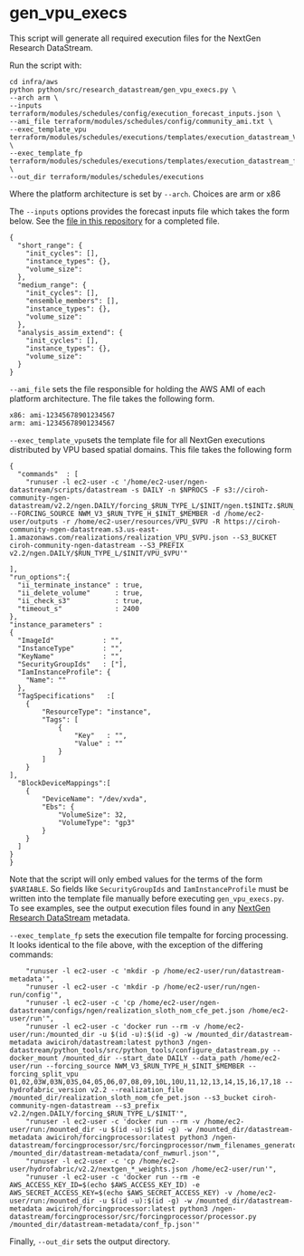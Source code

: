 # gen_vpu_execs
This script will generate all required execution files for the NextGen Research DataStream.

Run the script with:

```
cd infra/aws
python python/src/research_datastream/gen_vpu_execs.py \
--arch arm \
--inputs terraform/modules/schedules/config/execution_forecast_inputs.json \
--ami_file terraform/modules/schedules/config/community_ami.txt \
--exec_template_vpu terraform/modules/schedules/executions/templates/execution_datastream_VPU_template.json \
--exec_template_fp terraform/modules/schedules/executions/templates/execution_datastream_fp_template.json \
--out_dir terraform/modules/schedules/executions
```

Where the platform architecture is set by `--arch`. Choices are arm or x86

The `--inputs` options provides the forecast inputs file which takes the form below. See the [file in this repository](https://github.com/CIROH-UA/ngen-datastream/blob/main/infra/aws/terraform/modules/schedules/config/execution_forecast_inputs.json) for a completed file.
```
{
  "short_range": {
    "init_cycles": [],
    "instance_types": {},
    "volume_size": 
  },
  "medium_range": {
    "init_cycles": [],
    "ensemble_members": [],
    "instance_types": {},
    "volume_size": 
  },
  "analysis_assim_extend": {
    "init_cycles": [],
    "instance_types": {},
    "volume_size": 
  }
}

```

`--ami_file` sets the file responsible for holding the AWS AMI of each platform architecture. The file takes the following form.
```
x86: ami-12345678901234567
arm: ami-12345678901234567
```

`--exec_template_vpu`sets the template file for all NextGen executions distributed by VPU based spatial domains. This file takes the following form
```
{  
  "commands"  : [
    "runuser -l ec2-user -c '/home/ec2-user/ngen-datastream/scripts/datastream -s DAILY -n $NPROCS -F s3://ciroh-community-ngen-datastream/v2.2/ngen.DAILY/forcing_$RUN_TYPE_L/$INIT/ngen.t$INITz.$RUN_TYPE_L.forcing.$FCST.VPU_$VPU.nc --FORCING_SOURCE NWM_V3_$RUN_TYPE_H_$INIT_$MEMBER -d /home/ec2-user/outputs -r /home/ec2-user/resources/VPU_$VPU -R https://ciroh-community-ngen-datastream.s3.us-east-1.amazonaws.com/realizations/realization_VPU_$VPU.json --S3_BUCKET ciroh-community-ngen-datastream --S3_PREFIX v2.2/ngen.DAILY/$RUN_TYPE_L/$INIT/VPU_$VPU'"

],
"run_options":{
  "ii_terminate_instance" : true,
  "ii_delete_volume"      : true,
  "ii_check_s3"           : true,
  "timeout_s"             : 2400
},
"instance_parameters" :
{
  "ImageId"            : "",
  "InstanceType"       : "",
  "KeyName"            : "",
  "SecurityGroupIds"   : ["],
  "IamInstanceProfile": {
    "Name": ""
  },
  "TagSpecifications"   :[
    {
        "ResourceType": "instance",
        "Tags": [
            {
                "Key"   : "",
                "Value" : ""
            }          
        ]
    }
],
  "BlockDeviceMappings":[
    {
        "DeviceName": "/dev/xvda",  
        "Ebs": {
            "VolumeSize": 32,
            "VolumeType": "gp3"  
        }
    }
  ]
}
}
```
Note that the script will only embed values for the terms of the form `$VARIABLE`. So fields like `SecurityGroupIds` and `IamInstanceProfile` must be written into the template file manually before executing `gen_vpu_execs.py`. To see examples, see the output execution files found in any [NextGen Research DataStream](https://datastream.ciroh.org/index.html) metadata.


`--exec_template_fp` sets the execution file tempalte for forcing processing. It looks identical to the file above, with the exception of the differing commands:
```
    "runuser -l ec2-user -c 'mkdir -p /home/ec2-user/run/datastream-metadata'",
    "runuser -l ec2-user -c 'mkdir -p /home/ec2-user/run/ngen-run/config'",
    "runuser -l ec2-user -c 'cp /home/ec2-user/ngen-datastream/configs/ngen/realization_sloth_nom_cfe_pet.json /home/ec2-user/run'",
    "runuser -l ec2-user -c 'docker run --rm -v /home/ec2-user/run:/mounted_dir -u $(id -u):$(id -g) -w /mounted_dir/datastream-metadata awiciroh/datastream:latest python3 /ngen-datastream/python_tools/src/python_tools/configure_datastream.py --docker_mount /mounted_dir --start_date DAILY --data_path /home/ec2-user/run --forcing_source NWM_V3_$RUN_TYPE_H_$INIT_$MEMBER --forcing_split_vpu 01,02,03W,03N,03S,04,05,06,07,08,09,10L,10U,11,12,13,14,15,16,17,18 --hydrofabric_version v2.2 --realization_file /mounted_dir/realization_sloth_nom_cfe_pet.json --s3_bucket ciroh-community-ngen-datastream --s3_prefix v2.2/ngen.DAILY/forcing_$RUN_TYPE_L/$INIT'",
    "runuser -l ec2-user -c 'docker run --rm -v /home/ec2-user/run:/mounted_dir -u $(id -u):$(id -g) -w /mounted_dir/datastream-metadata awiciroh/forcingprocessor:latest python3 /ngen-datastream/forcingprocessor/src/forcingprocessor/nwm_filenames_generator.py /mounted_dir/datastream-metadata/conf_nwmurl.json'",
    "runuser -l ec2-user -c 'cp /home/ec2-user/hydrofabric/v2.2/nextgen_*_weights.json /home/ec2-user/run'",
    "runuser -l ec2-user -c 'docker run --rm -e AWS_ACCESS_KEY_ID=$(echo $AWS_ACCESS_KEY_ID) -e AWS_SECRET_ACCESS_KEY=$(echo $AWS_SECRET_ACCESS_KEY) -v /home/ec2-user/run:/mounted_dir -u $(id -u):$(id -g) -w /mounted_dir/datastream-metadata awiciroh/forcingprocessor:latest python3 /ngen-datastream/forcingprocessor/src/forcingprocessor/processor.py /mounted_dir/datastream-metadata/conf_fp.json'"
```

Finally, `--out_dir` sets the output directory.
